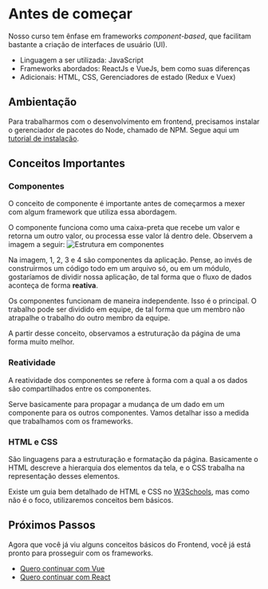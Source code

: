 # Antes de começar

Nosso curso tem ênfase em frameworks *component-based*, que facilitam bastante a criação de interfaces de usuário (UI).

- Linguagem a ser utilizada: JavaScript
- Frameworks abordados: ReactJs e VueJs, bem como suas diferenças
- Adicionais: HTML, CSS, Gerenciadores de estado (Redux e Vuex)

## Ambientação

Para trabalharmos com o desenvolvimento em frontend, precisamos instalar o gerenciador de pacotes do Node, chamado de NPM. Segue aqui um [tutorial de instalação](https://www.npmjs.com/get-npm).

## Conceitos Importantes

### Componentes

O conceito de componente é importante antes de começarmos a mexer com algum framework que utiliza essa abordagem.

O componente funciona como uma caixa-preta que recebe um valor e retorna um outro valor, ou processa esse valor lá dentro dele. Observem a imagem a seguir:
![Estrutura em componentes](http://derickbailey.com/wp-content/uploads/2015/08/webcomponents.jpg)

Na imagem, 1, 2, 3 e 4 são componentes da aplicação. Pense, ao invés de construirmos um código todo em um arquivo só, ou em um módulo, gostaríamos de dividir nossa aplicação, de tal forma que o fluxo de dados aconteça de forma **reativa**.

Os componentes funcionam de maneira independente. Isso é o principal. O trabalho pode ser dividido em equipe, de tal forma que um membro não atrapalhe o trabalho do outro membro da equipe.

A partir desse conceito, observamos a estruturação da página de uma forma muito melhor.

### Reatividade

A reatividade dos componentes se refere à forma com a qual a os dados são compartilhados entre os componentes.

Serve basicamente para propagar a mudança de um dado em um componente para os outros componentes.
Vamos detalhar isso a medida que trabalhamos com os frameworks.

### HTML e CSS

São linguagens para a estruturação e formatação da página. Basicamente o HTML descreve a hierarquia dos elementos da tela, e o CSS trabalha na representação desses elementos.

Existe um guia bem detalhado de HTML e CSS no [W3Schools](https://www.w3schools.com/), mas como não é o foco, utilizaremos conceitos bem básicos.

## Próximos Passos

Agora que você já viu alguns conceitos básicos do Frontend, você já está pronto para prosseguir com os frameworks.
- [Quero continuar com Vue](https://github.com/victorgcramos/aula_desenvolvimento/tree/master/front/vuejs)
- [Quero continuar com React](https://github.com/victorgcramos/aula_desenvolvimento/tree/master/front/reactjs)

